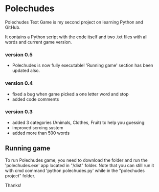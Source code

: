 # Polechudes
Polechudes Text Game is my second project on learning Python and GitHub.

It contains a Python script with the code itself and two .txt files with all words and current game version.

### version 0.5
- Polechudes is now fully executable! 'Running game' section has been updated also.

### version 0.4
- fixed a bug when game picked a one letter word and stop
- added code comments

### version 0.3
- added 3 categories (Animals, Clothes, Fruit) to help you guessing
- improved scroing system
- added more than 500 words

## Running game
To run Polechudes game, you need to download the folder and run the 'polechudes.exe' app located in "/dist" folder. Note that you can still run it with cmd command 'python polechudes.py' while in the "polechudes project" folder.

Thanks!
